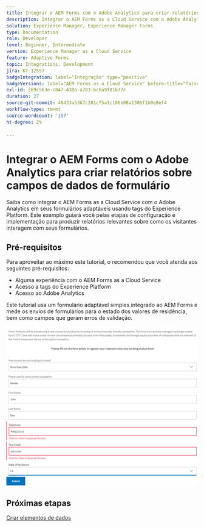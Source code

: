```yaml
---
title: Integrar o AEM Forms com o Adobe Analytics para criar relatórios sobre campos de dados de formulário
description: Integrar o AEM Forms as a Cloud Service com o Adobe Analytics para criar relatórios sobre campos de dados de formulário
solution: Experience Manager, Experience Manager Forms
type: Documentation
role: Developer
level: Beginner, Intermediate
version: Experience Manager as a Cloud Service
feature: Adaptive Forms
topic: Integrations, Development
jira: KT-12557
badgeIntegration: label="Integração" type="positive"
badgeVersions: label="AEM Forms as a Cloud Service" before-title="false"
exl-id: 369c563e-c847-438a-a783-bc6a9f81b77c
duration: 27
source-git-commit: 48433a5367c281cf5a1c106b08a1306f1b0e8ef4
workflow-type: tm+mt
source-wordcount: '157'
ht-degree: 2%

---
```


# Integrar o AEM Forms com o Adobe Analytics para criar relatórios sobre campos de dados de formulário

Saiba como integrar o AEM Forms as a Cloud Service com o Adobe Analytics em seus formulários adaptáveis usando tags do Experience Platform. Este exemplo guiará você pelas etapas de configuração e implementação para produzir relatórios relevantes sobre como os visitantes interagem com seus formulários.

## Pré-requisitos

Para aproveitar ao máximo este tutorial, o recomendou que você atenda aos seguintes pré-requisitos:

* Alguma experiência com o AEM Forms as a Cloud Service
* Acesso a tags do Experience Platform
* Acesso ao Adobe Analytics

Este tutorial usa um formulário adaptável simples integrado ao AEM Forms e mede os envios de formulários para o estado dos valores de residência, bem como campos que geram erros de validação.

![formulário-adaptável](assets/use-case.png)

## Próximas etapas

[Criar elementos de dados](./data-elements.md)